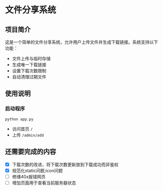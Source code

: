 # 文件分享系统
## 项目简介
这是一个简单的文件分享系统，允许用户上传文件并生成下载链接。系统支持以下功能：

- 文件上传与临时存储
- 生成唯一下载链接
- 设置下载次数限制
- 自动清理过期文件


## 使用说明
### 启动程序
```
python app.py
```

- 访问首页 `/`
- 上传 `/admin/add`


## 还需要完成的内容
- [X] 下载次数的改进，将下载次数更新放到下载成功而非鉴权
- [X] 规范化static问题;icon问题
- [ ] 修缮40x报错网页
- [ ] 增加页面用于查看当前服务器状态